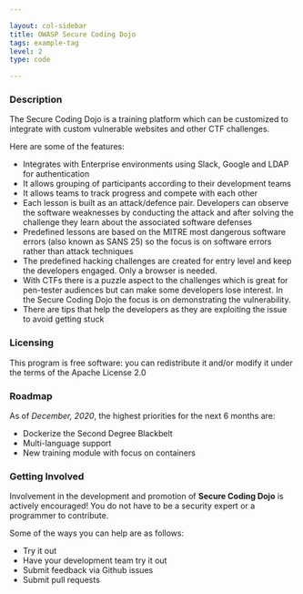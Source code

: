 ```yaml
---

layout: col-sidebar
title: OWASP Secure Coding Dojo
tags: example-tag
level: 2
type: code

---
```



### Description

The Secure Coding Dojo is a training platform which can be customized to integrate with custom vulnerable websites and other CTF challenges.

Here are some of the features:

* Integrates with Enterprise environments using Slack, Google and LDAP for authentication
* It allows grouping of participants according to their development teams
* It allows teams to track progress and compete with each other
* Each lesson is built as an attack/defence pair. Developers can observe the software weaknesses by conducting the attack and after solving the challenge they learn about the associated software defenses
* Predefined lessons are based on the MITRE most dangerous software errors (also known as SANS 25) so the focus is on software errors rather than attack techniques
* The predefined hacking challenges are created for entry level and keep the developers engaged. Only a browser is needed.
* With CTFs there is a puzzle aspect to the challenges which is great for pen-tester audiences but can make some developers lose interest. In the Secure Coding Dojo the focus is on demonstrating the vulnerability.
* There are tips that help the developers as they are exploiting the issue to avoid getting stuck

### Licensing

This program is free software: you can redistribute it and/or modify it under the terms of the Apache License 2.0

### Roadmap

As of *December, 2020*, the highest priorities for the next 6 months are:
* Dockerize the Second Degree Blackbelt 
* Multi-language support
* New training module with focus on containers


### Getting Involved

Involvement in the development and promotion of **Secure Coding Dojo** is actively encouraged!
You do not have to be a security expert or a programmer to contribute.

Some of the ways you can help are as follows:
* Try it out
* Have your development team try it out
* Submit feedback via Github issues
* Submit pull requests
